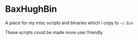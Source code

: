 # BaxHughBin
A place for my misc scripts and binaries which I copy to `~/.bin`

These scripts could be made more user friendly
